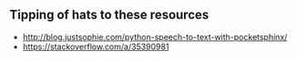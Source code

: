 ## Tipping of hats to these resources
- http://blog.justsophie.com/python-speech-to-text-with-pocketsphinx/
- https://stackoverflow.com/a/35390981